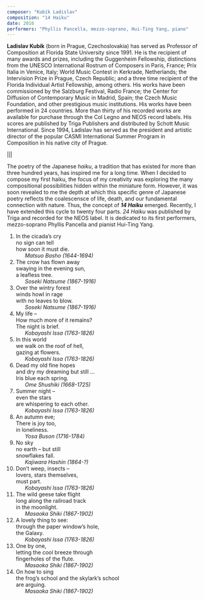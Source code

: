 ```yaml
---
composer: "Kubík Ladislav"
composition: "14 Haiku"
date: 2016
performers: "Phyllis Pancella, mezzo-soprano, Hui-Ting Yang, piano"
---
```

**Ladislav Kubík** (born in Prague, Czechoslovakia) has served as Professor of Composition at Florida State University since 1991. He is the recipient of many awards and prizes, including the Guggenheim Fellowship, distinctions from the UNESCO International Rostrum of Composers in Paris, France; Prix Italia in Venice, Italy; World Music Contest in Kerkrade, Netherlands; the Intervision Prize in Prague, Czech Republic; and a three time recipient of the Florida Individual Artist Fellowship, among others. His works have been commissioned by the Salzburg Festival, Radio France; the Center for Diffusion of Contemporary Music in Madrid, Spain; the Czech Music Foundation, and other prestigious music institutions. His works have been performed in 24 countries. More than thirty of his recorded works are available for purchase through the Col Legno and NEOS record labels. His scores are published by Triga Publishers and distributed by Schott Music International. Since 1994, Ladislav has served as the president and artistic director of the popular CASMI International Summer Program in Composition in his native city of Prague.

|||

The poetry of the Japanese _haiku_, a tradition that has existed for more than three hundred years, has inspired me for a long time. When I decided to compose my first haiku, the focus of my creativity was exploring the many compositional possibilities hidden within the miniature form. However, it was soon revealed to me the depth at which this specific genre of Japanese poetry reflects the coalescensce of life, death, and our fundamental connection with nature. Thus, the concept of **_14 Haiku_** emerged. Recently, I have extended this cycle to twenty four parts. _24 Haiku_ was published by Triga and recorded for the NEOS label. It is dedicated to its first performers, mezzo-soprano Phyllis Pancella and pianist Hui-Ting Yang.

1.	In the cicada’s cry<br>
    no sign can tell<br>
    how soon it must die.<br>
    &nbsp;&nbsp;&nbsp;&nbsp;&nbsp;&nbsp;_Matsuo Basho (1644-1694)_
2.	The crow has flown away<br>
    swaying in the evening sun,<br>
    a leafless tree.<br>
    &nbsp;&nbsp;&nbsp;&nbsp;&nbsp;&nbsp;_Soseki Natsume (1867-1916)_
3.	Over the wintry forest<br>
    winds howl in rage<br>
    with no leaves to blow.<br>
    &nbsp;&nbsp;&nbsp;&nbsp;&nbsp;&nbsp;_Soseki Natsume (1867-1916)_
4.	My life –<br>
	How much more of it remains?<br>
	The night is brief.<br>
    &nbsp;&nbsp;&nbsp;&nbsp;&nbsp;&nbsp;_Kobayashi Issa (1763-1826)_
5.	In this world<br>
	we walk on the roof of hell,<br>
	gazing at flowers.<br>
    &nbsp;&nbsp;&nbsp;&nbsp;&nbsp;&nbsp;_Kobayashi Issa (1763-1826)_
6.	Dead my old fine hopes<br>
	and dry my dreaming but still ...<br>
	Iris blue each spring.<br>
    &nbsp;&nbsp;&nbsp;&nbsp;&nbsp;&nbsp;_Ome Shushiki (1668-1725)_
7.	Summer night –<br>
	even the stars<br>
	are whispering to each other.<br>
    &nbsp;&nbsp;&nbsp;&nbsp;&nbsp;&nbsp;_Kobayashi Issa (1763-1826)_
8.	An autumn eve;<br>
	There is joy too,<br>
	in loneliness.<br>
    &nbsp;&nbsp;&nbsp;&nbsp;&nbsp;&nbsp;_Yosa Buson (1716-1784)_
9.	No sky<br>
	no earth – but still<br>
	snowflakes fall.<br>
    &nbsp;&nbsp;&nbsp;&nbsp;&nbsp;&nbsp;_Kajiwara Hashin (1864-?)_
10.	Don’t weep, insects –<br>
	lovers, stars themselves,<br>
	must part.<br>
    &nbsp;&nbsp;&nbsp;&nbsp;&nbsp;&nbsp;_Kobayashi Issa (1763-1826)_
11.	The wild geese take flight<br>
	long along the railroad track<br>
	in the moonlight.<br>
    &nbsp;&nbsp;&nbsp;&nbsp;&nbsp;&nbsp;_Masaoka Shiki (1867-1902)_
12.	A lovely thing to see:<br>
	through the paper window’s hole,<br>
	the Galaxy.<br>
    &nbsp;&nbsp;&nbsp;&nbsp;&nbsp;&nbsp;_Kobayashi Issa (1763-1826)_
13.	One by one,<br>
	letting the cool breeze through<br>
	fingerholes of the flute.<br>
    &nbsp;&nbsp;&nbsp;&nbsp;&nbsp;&nbsp;_Masaoka Shiki (1867-1902)_
14.	On how to sing<br>
	the frog’s school and the skylark’s school<br>
	are arguing.<br>
    &nbsp;&nbsp;&nbsp;&nbsp;&nbsp;&nbsp;_Masaoka Shiki (1867-1902)_
